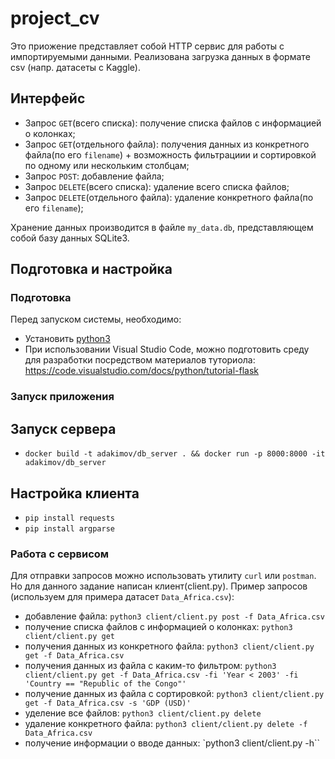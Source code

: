 # project_cv

Это приожение представляет собой HTTP сервис для работы с импортируемыми данными. Реализована загрузка данных в формате csv (напр. датасеты с Kaggle).

## Интерфейс

- Запрос ``GET``(всего списка): получение списка файлов с информацией о колонках;
- Запрос ``GET``(отдельного файла): получения данных из конкретного файла(по его ``filename``) + возможность фильтрациии и сортировкой по одному или нескольким столбцам;
- Запрос ``POST``: добавление файла;
- Запрос ``DELETE``(всего списка): удаление всего списка файлов;
- Запрос ``DELETE``(отдельного файла): удаление конкретного файла(по его ``filename``);

Хранение данных производится в файле ``my_data.db``, представляющем собой базу данных SQLite3.


## Подготовка и настройка
### Подготовка
Перед запуском системы, необходимо:
- Установить [python3](https://www.python.org/download/releases/3.0/)
- При использовании Visual Studio Code, можно подготовить среду для разработки посредством материалов туториола: https://code.visualstudio.com/docs/python/tutorial-flask

### Запуск приложения
## Запуск сервера
- ``docker build -t adakimov/db_server . && docker run -p 8000:8000 -it adakimov/db_server``

## Настройка клиента
- ``pip install requests``
- ``pip install argparse``


### Работа с сервисом
Для отправки запросов можно использовать утилиту ``curl`` или ``postman``. Но для данного задание написан клиент(client.py). Пример запросов (используем для примера датасет ``Data_Africa.csv``):
- добавление файла: ``python3 client/client.py post -f Data_Africa.csv``
- получение списка файлов с информацией о колонках: ``python3 client/client.py get``
- получения данных из конкретного файла: ``python3 client/client.py get -f Data_Africa.csv``
- получения данных из файла с каким-то фильтром: ``python3 client/client.py get -f Data_Africa.csv -fi 'Year < 2003' -fi 'Country == "Republic of the Congo"'``
- получение данных из файла с сортировкой: ``python3 client/client.py get -f Data_Africa.csv -s 'GDP (USD)'``
- уделение все файлов: ``python3 client/client.py delete``
- удаление конкретного файла: ``python3 client/client.py delete -f Data_Africa.csv``
- получение информации о вводе данных: `python3 client/client.py -h``
